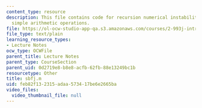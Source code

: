 ```yaml
---
content_type: resource
description: This file contains code for recursion numerical instability, errors of
  simple arithmetic operations.
file: https://ol-ocw-studio-app-qa.s3.amazonaws.com/courses/2-993j-introduction-to-numerical-analysis-for-engineering-13-002j-spring-2005/feb82f132315adaa573417be6e2665ba_sbfj.m
file_type: text/plain
learning_resource_types:
- Lecture Notes
ocw_type: OCWFile
parent_title: Lecture Notes
parent_type: CourseSection
parent_uid: 0d2719e8-b8e8-acfb-62fb-88e13249bc1b
resourcetype: Other
title: sbfj.m
uid: feb82f13-2315-adaa-5734-17be6e2665ba
video_files:
  video_thumbnail_file: null
---
```

